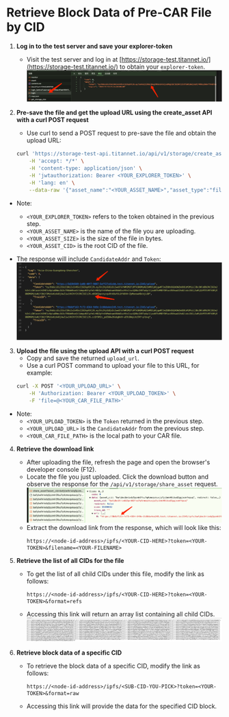# Retrieve Block Data of Pre-CAR File by CID

1. **Log in to the test server and save your explorer-token**
    - Visit the test server and log in at [https://storage-test.titannet.io/](https://storage-test.titannet.io/) to obtain your `explorer-token`.
    ![Obtain Explorer Token](explorer_token.png)
    
2. **Pre-save the file and get the upload URL using the create_asset API with a curl POST request**
    - Use curl to send a POST request to pre-save the file and obtain the upload URL:
    ```bash
    curl 'https://storage-test-api.titannet.io/api/v1/storage/create_asset' \
        -H 'accept: */*' \
        -H 'content-type: application/json' \
        -H 'jwtauthorization: Bearer <YOUR_EXPLORER_TOKEN>' \
        -H 'lang: en' \
        --data-raw '{"asset_name":"<YOUR_ASSET_NAME>","asset_type":"file","asset_size":<YOUR_ASSET_SIZE>,"group_id":0,"asset_cid":"<YOUR_ASSET_CID>","extra_id":"","need_trace":false,"area_id":[]}'
    ```
- Note:
    - `<YOUR_EXPLORER_TOKEN>` refers to the token obtained in the previous step.
    - `<YOUR_ASSET_NAME>` is the name of the file you are uploading.
    - `<YOUR_ASSET_SIZE>` is the size of the file in bytes.
    - `<YOUR_ASSET_CID>` is the root CID of the file.

- The response will include `CandidateAddr` and `Token`:  
    ![create_asset API Response](create_asset_result.png)

3. **Upload the file using the upload API with a curl POST request**
   - Copy and save the returned `upload_url`.
   - Use a curl POST command to upload your file to this URL, for example:
    ```bash
    curl -X POST '<YOUR_UPLOAD_URL>' \
        -H 'Authorization: Bearer <YOUR_UPLOAD_TOKEN>' \
        -F 'file=@<YOUR_CAR_FILE_PATH>'
    ```    
- Note:
    - `<YOUR_UPLOAD_TOKEN>` is the `Token` returned in the previous step.
    - `<YOUR_UPLOAD_URL>` is the `CandidateAddr` from the previous step.
    - `<YOUR_CAR_FILE_PATH>` is the local path to your CAR file.

4. **Retrieve the download link**
   - After uploading the file, refresh the page and open the browser's developer console (F12).
   - Locate the file you just uploaded. Click the download button and observe the response for the `/api/v1/storage/share_asset` request. 
   ![share_asset API Response](share_asset.png)
   - Extract the download link from the response, which will look like this:
     ```plaintext
     https://<node-id-address>/ipfs/<YOUR-CID-HERE>?token=<YOUR-TOKEN>&filename=<YOUR-FILENAME>
     ```

5. **Retrieve the list of all CIDs for the file**
   - To get the list of all child CIDs under this file, modify the link as follows:
     ```plaintext
     https://<node-id-address>/ipfs/<YOUR-CID-HERE>?token=<YOUR-TOKEN>&format=refs
     ```
   - Accessing this link will return an array list containing all child CIDs. 
   ![Retrieve CID List](blocks.png)

6. **Retrieve block data of a specific CID**
   - To retrieve the block data of a specific CID, modify the link as follows:
     ```plaintext
     https://<node-id-address>/ipfs/<SUB-CID-YOU-PICK>?token=<YOUR-TOKEN>&format=raw
     ```
   - Accessing this link will provide the data for the specified CID block.
